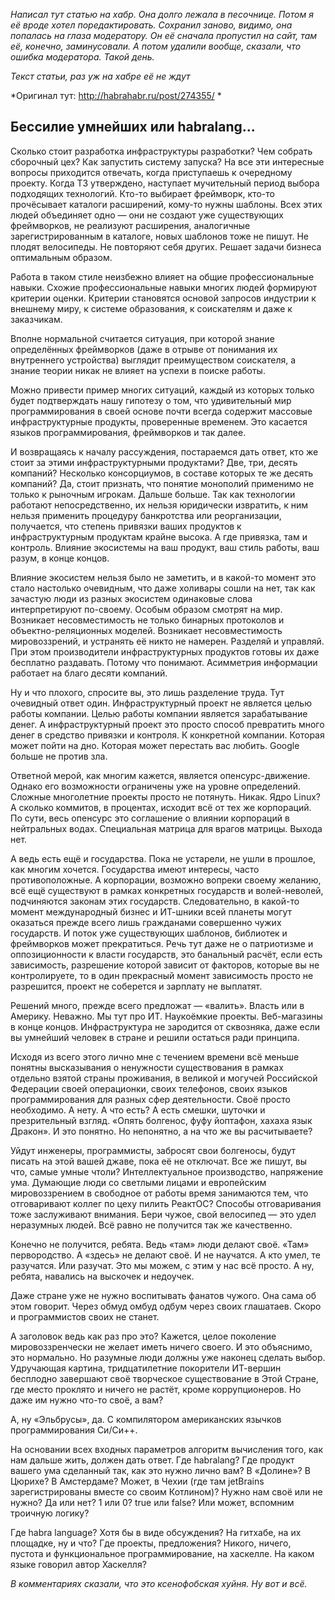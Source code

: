 *Написал тут статью на хабр. Она долго лежала в песочнице. Потом я её вроде хотел поредактировать. Сохранил заново, видимо, она попалась на глаза модератору. Он её сначала пропустил на сайт, там её, конечно, заминусовали. А потом удалили вообще, сказали, что ошибка модератора. Такой день.*

*Текст статьи, раз уж на хабре её не ждут*

*Оригинал тут:
http://habrahabr.ru/post/274355/
*

## Бессилие умнейших или habralang...

Сколько стоит разработка инфраструктуры разработки? Чем собрать сборочный цех? Как запустить систему запуска? На все эти интересные вопросы приходится отвечать, когда приступаешь к очередному проекту. Когда ТЗ утверждено, наступает мучительный период выбора подходящих технологий. Кто-то выбирает фреймворк, кто-то прочёсывает каталоги расширений, кому-то нужны шаблоны. Всех этих людей объединяет одно — они не создают уже существующих фреймворков, не реализуют расширения, аналогичные зарегистрированным в каталоге, новых шаблонов тоже не пишут. Не плодят велосипеды. Не повторяют себя других. Решает задачи бизнеса оптимальным образом.

Работа в таком стиле неизбежно влияет на общие профессиональные навыки. Схожие профессиональные навыки многих людей формируют критерии оценки. Критерии становятся основой запросов индустрии к внешнему миру, к системе образования, к соискателям и даже к заказчикам.

Вполне нормальной считается ситуация, при которой знание определённых фреймворков (даже в отрыве от понимания их внутреннего устройства) выглядит преимуществом соискателя, а знание теории никак не влияет на успехи в поиске работы.

Можно привести пример многих ситуаций, каждый из которых только будет подтверждать нашу гипотезу о том, что удивительный мир программирования в своей основе почти всегда содержит массовые инфраструктурные продукты, проверенные временем. Это касается языков программирования, фреймворков и так далее.

И возвращаясь к началу рассуждения, постараемся дать ответ, кто же стоит за этими инфраструктурными продуктами? Две, три, десять компаний? Несколько консорциумов, в составе которых те же десять компаний? Да, стоит признать, что понятие монополий применимо не только к рыночным игрокам. Дальше больше. Так как технологии работают непосредственно, их нельзя юридически извратить, к ним нельзя применить процедуру банкротства или реорганизации, получается, что степень привязки ваших продуктов к инфраструктурным продуктам крайне высока. А где привязка, там и контроль. Влияние экосистемы на ваш продукт, ваш стиль работы, ваш разум, в конце концов.

Влияние экосистем нельзя было не заметить, и в какой-то момент это стало настолько очевидным, что даже холивары сошли на нет, так как зачастую люди из разных экосистем одинаковые слова интерпретируют по-своему. Особым образом смотрят на мир. Возникает несовместимость не только бинарных протоколов и объектно-реляционных моделей. Возникает несовместимость мировоззрений, и устранять её никто не намерен. Разделяй и управляй. При этом производители инфраструктурных продуктов готовы их даже бесплатно раздавать. Потому что понимают. Асимметрия информации работает на благо десяти компаний.

Ну и что плохого, спросите вы, это лишь разделение труда. Тут очевидный ответ один. Инфраструктурный проект не является целью работы компании. Целью работы компании является зарабатывание денег. А инфраструктурный проект это просто способ превратить много денег в средство привязки и контроля. К конкретной компании. Которая может пойти на дно. Которая может перестать вас любить. Google больше не против зла.

Ответной мерой, как многим кажется, является опенсурс-движение. Однако его возможности ограничены уже на уровне определений. Сложные многолетние проекты просто не потянуть. Никак. Ядро Linux? А сколько коммитов, в процентах, исходит всё от тех же корпораций. По сути, весь опенсурс это соглашение о влиянии корпораций в нейтральных водах. Специальная матрица для врагов матрицы. Выхода нет.

А ведь есть ещё и государства. Пока не устарели, не ушли в прошлое, как многим хочется. Государства имеют интересы, часто противоположные. А корпорации, возможно вопреки своему желанию, всё ещё существуют в рамках конкретных государств и волей-неволей, подчиняются законам этих государств. Следовательно, в какой-то момент международный бизнес и ИТ-шники всей планеты могут оказаться прежде всего лишь гражданами совершенно чужих государств. И поток уже существующих шаблонов, библиотек и фреймворков может прекратиться. Речь тут даже не о патриотизме и оппозиционности к власти государств, это банальный расчёт, если есть зависимость, разрешение которой зависит от факторов, которые вы не контролируете, то в один прекрасный момент зависимость просто не разрешится, проект не соберется и зарплату не выплатят.

Решений много, прежде всего предложат — «валить». Власть или в Америку. Неважно. Мы тут про ИТ. Наукоёмкие проекты. Веб-магазины в конце концов. Инфраструктура не зародится от сквозняка, даже если вы умнейший человек в стране и решили остаться ради принципа.

Исходя из всего этого лично мне с течением времени всё меньше понятны высказывания о ненужности существования в рамках отдельно взятой страны проживания, в великой и могучей Российской Федерации своей операционки, своих телефонов, своих языков программирования для разных сфер деятельности. Своё просто необходимо. А нету. А что есть? А есть смешки, шуточки и презрительный взгляд. «Опять болгенос, фуфу йоптафон, хахаха язык Дракон». И это понятно. Но непонятно, а на что же вы расчитываете?

Уйдут инженеры, программисты, забросят свои болгеносы, будут писать на этой вашей джаве, пока её не отключат. Все же пишут, вы что, самые умные чтоли? Интеллектуальное производство, напряжение ума. Думающие люди со светлыми лицами и европейским мировоззрением в свободное от работы время занимаются тем, что отговаривают коллег по цеху пилить РеактОС? Способы отговаривания тоже заслуживают внимания. Бери чужое, свой велосипед — это удел неразумных людей. Всё равно не получится так же качественно.

Конечно не получится, ребята. Ведь «там» люди делают своё. «Там» первородство. А «здесь» не делают своё. И не научатся. А кто умел, те разучатся. Или разучат. Это мы можем, с этим у нас всё просто. А ну, ребята, навались на выскочек и недоучек.

Даже стране уже не нужно воспитывать фанатов чужого. Она сама об этом говорит. Через обмуд омбуд одбум через своих глашатаев. Скоро и программистов своих не станет.

А заголовок ведь как раз про это? Кажется, целое поколение мировоззренчески не желает иметь ничего своего. И это объяснимо, это нормально. Но разумные люди должны уже наконец сделать выбор. Удручающая картина, тридцатилетние покорители ИТ-вершин бесплодно завершают своё творческое существование в Этой Стране, где место проклято и ничего не растёт, кроме коррупционеров. Но даже им нужно что-то своё, а вам?

А, ну «Эльбрусы», да. С компилятором американских язычков программирования Си/Си++.

На основании всех входных параметров алгоритм вычисления того, как нам дальше жить, должен дать ответ. Где habralang? Где продукт вашего ума сделанный так, как это нужно лично вам? В «Долине»? В Цюрихе? В Амстердаме? Может, в Чехии (где там jetBrains зарегистрированы вместе со своим Котлином)? Нужно нам своё или не нужно? Да или нет? 1 или 0? true или false? Или может, вспомним троичную логику?

Где habra language? Хотя бы в виде обсуждения? На гитхабе, на их площадке, ну и что? Где проекты, предложения? Никого, ничего, пустота и функциональное программирование, на хаскелле. На каком языке говорил автор Хаскелля?

*В комментариях сказали, что это ксенофобская хуйня. Ну вот и всё.*
